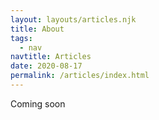 ```yaml
---
layout: layouts/articles.njk
title: About
tags:
  - nav
navtitle: Articles
date: 2020-08-17
permalink: /articles/index.html
---
```


Coming soon